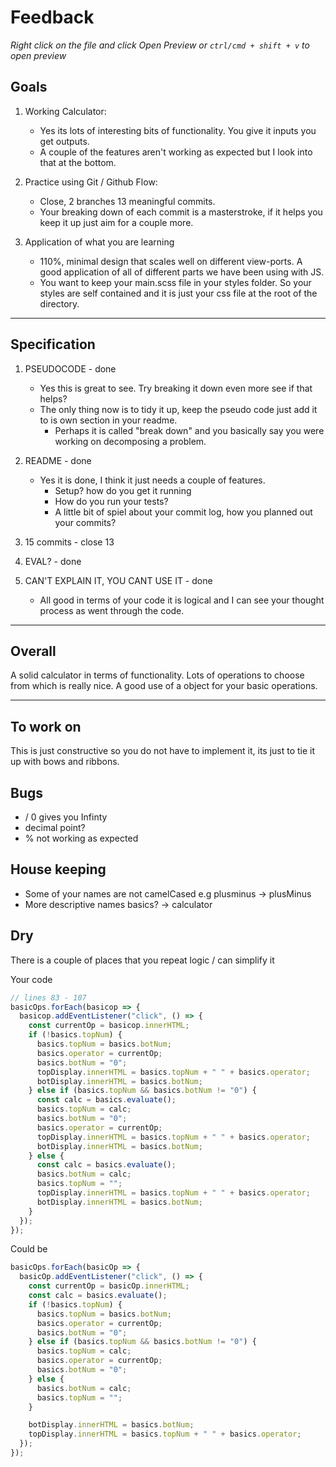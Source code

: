 # Feedback

_Right click on the file and click Open Preview or `ctrl/cmd + shift + v` to open preview_

## Goals

1.  Working Calculator:

    - Yes its lots of interesting bits of functionality. You give it inputs you get outputs.
    - A couple of the features aren't working as expected but I look into that at the bottom.

2.  Practice using Git / Github Flow:

    - Close, 2 branches 13 meaningful commits.
    - Your breaking down of each commit is a masterstroke, if it helps you keep it up just aim for a couple more.

3.  Application of what you are learning

    - 110%, minimal design that scales well on different view-ports. A good application of all of different parts we have been using with JS.
    - You want to keep your main.scss file in your styles folder. So your styles are self contained and it is just your css file at the root of the directory.

---

## Specification

1. PSEUDOCODE - done

   - Yes this is great to see. Try breaking it down even more see if that helps?
   - The only thing now is to tidy it up, keep the pseudo code just add it to is own section in your readme.
     - Perhaps it is called "break down" and you basically say you were working on decomposing a problem.

2. README - done

   - Yes it is done, I think it just needs a couple of features.
     - Setup? how do you get it running
     - How do you run your tests?
     - A little bit of spiel about your commit log, how you planned out your commits?

3. 15 commits - close 13

4. EVAL? - done

5. CAN'T EXPLAIN IT, YOU CANT USE IT - done

   - All good in terms of your code it is logical and I can see your thought process as went through the code.

---

## Overall

A solid calculator in terms of functionality. Lots of operations to choose from which is really nice. A good use of a object for your basic operations.

---

## To work on

This is just constructive so you do not have to implement it, its just to tie it up with bows and ribbons.

## Bugs

- / 0 gives you Infinty
- decimal point?
- % not working as expected

## House keeping

- Some of your names are not camelCased e.g plusminus -> plusMinus
- More descriptive names basics? -> calculator

## Dry

There is a couple of places that you repeat logic / can simplify it

Your code

```js
// lines 83 - 107
basicOps.forEach(basicop => {
  basicop.addEventListener("click", () => {
    const currentOp = basicop.innerHTML;
    if (!basics.topNum) {
      basics.topNum = basics.botNum;
      basics.operator = currentOp;
      basics.botNum = "0";
      topDisplay.innerHTML = basics.topNum + " " + basics.operator;
      botDisplay.innerHTML = basics.botNum;
    } else if (basics.topNum && basics.botNum != "0") {
      const calc = basics.evaluate();
      basics.topNum = calc;
      basics.botNum = "0";
      basics.operator = currentOp;
      topDisplay.innerHTML = basics.topNum + " " + basics.operator;
      botDisplay.innerHTML = basics.botNum;
    } else {
      const calc = basics.evaluate();
      basics.botNum = calc;
      basics.topNum = "";
      topDisplay.innerHTML = basics.topNum + " " + basics.operator;
      botDisplay.innerHTML = basics.botNum;
    }
  });
});
```

Could be

```js
basicOps.forEach(basicOp => {
  basicOp.addEventListener("click", () => {
    const currentOp = basicOp.innerHTML;
    const calc = basics.evaluate();
    if (!basics.topNum) {
      basics.topNum = basics.botNum;
      basics.operator = currentOp;
      basics.botNum = "0";
    } else if (basics.topNum && basics.botNum != "0") {
      basics.topNum = calc;
      basics.operator = currentOp;
      basics.botNum = "0";
    } else {
      basics.botNum = calc;
      basics.topNum = "";
    }

    botDisplay.innerHTML = basics.botNum;
    topDisplay.innerHTML = basics.topNum + " " + basics.operator;
  });
});
```
